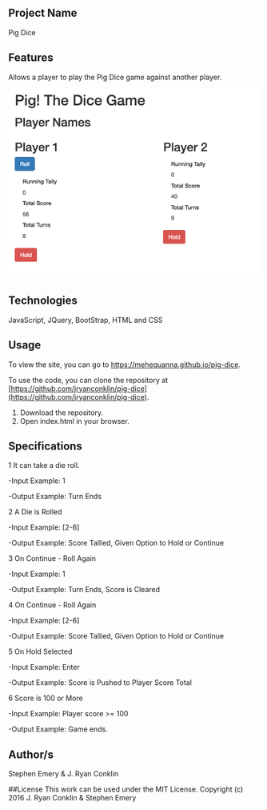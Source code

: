 ## Project Name
Pig Dice

## Features
Allows a player to play the Pig Dice game against another player.

![screenshot of project](pigdice.png)

## Technologies
JavaScript, JQuery, BootStrap, HTML and CSS

## Usage
To view the site, you can go to https://mehequanna.github.io/pig-dice.

To use the code, you can clone the repository at [https://github.com/jryanconklin/pig-dice](https://github.com/jryanconklin/pig-dice).

1. Download the repository.
2. Open index.html in your browser.

## Specifications

1 It can take a die roll.

-Input Example: 1

-Output Example: Turn Ends

2 A Die is Rolled

-Input Example: [2-6]

-Output Example: Score Tallied, Given Option to Hold or Continue

3 On Continue - Roll Again

-Input Example: 1

-Output Example: Turn Ends, Score is Cleared

4 On Continue - Roll Again

-Input Example: [2-6]

-Output Example: Score Tallied, Given Option to Hold or Continue

5 On Hold Selected

-Input Example: Enter

-Output Example: Score is Pushed to Player Score Total

6 Score is 100 or More

-Input Example: Player score >= 100

-Output Example: Game ends.


## Author/s
Stephen Emery & J. Ryan Conklin

##License
This work can be used under the MIT License.
Copyright (c) 2016 J. Ryan Conklin & Stephen Emery
